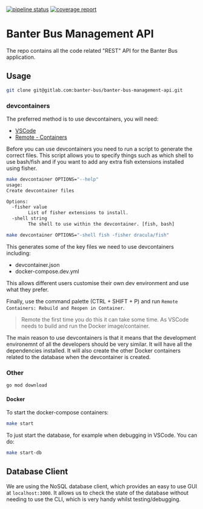 [![pipeline status](https://gitlab.com/banterbus/banter-bus-management-api/badges/master/pipeline.svg?style=flat-square)](https://gitlab.com/banterbus/banter-bus-management-api/commits/master)
[![coverage report](https://gitlab.com/banterbus/banter-bus-management-api/badges/master/coverage.svg?style=flat-square)](https://gitlab.com/banterbus/banter-bus-management-api/commits/master)

# Banter Bus Management API

The repo contains all the code related "REST" API for the Banter Bus application.

## Usage

```bash
git clone git@gitlab.com:banter-bus/banter-bus-management-api.git
```

### devcontainers

The preferred method is to use devcontainers, you will need:

- [VSCode](https://code.visualstudio.com/)
- [Remote - Containers](https://marketplace.visualstudio.com/items?itemName=ms-vscode-remote.remote-containers)

Before you can use devcontainers you need to run a script to generate the correct
files. This script allows you to specify things such as which shell to use bash/fish
and if you want to add any extra fish extensions installed using fisher.

```bash
make devcontainer OPTIONS="--help"
usage:
Create devcontainer files

Options:
  -fisher value
        List of fisher extensions to install.
  -shell string
        The shell to use within the devcontainer. [fish, bash]
```

```bash
make devcontainer OPTIONS="-shell fish -fisher dracula/fish"
```

This generates some of the key files we need to use devcontainers including:

- devcontainer.json
- docker-compose.dev.yml

This allows different users customise their own dev environment and use what they prefer.

Finally, use the command palette (CTRL + SHIFT + P) and run `Remote Containers: Rebuild and Reopen in Container`.

> Remote the first time you do this it can take some time. As VSCode needs to build and run the Docker image/container.

The main reason to use devcontainers is that it means that the development environemnt of all the developers
should be very similar. It will have all the dependencies installed. It will also create the other Docker containers
related to the database when the devcontainer is created.

### Other

```bash
go mod download
```

#### Docker

To start the docker-compose containers:

```bash
make start
```

To just start the database, for example when debugging in VSCode. You can do:

```bash
make start-db
```

## Database Client

We are using the NoSQL database client, which provides an easy to use GUI at `localhost:3000`. It allows us to check the state of the database without needing
to use the CLI, which is very handy whilst testing/debugging.
